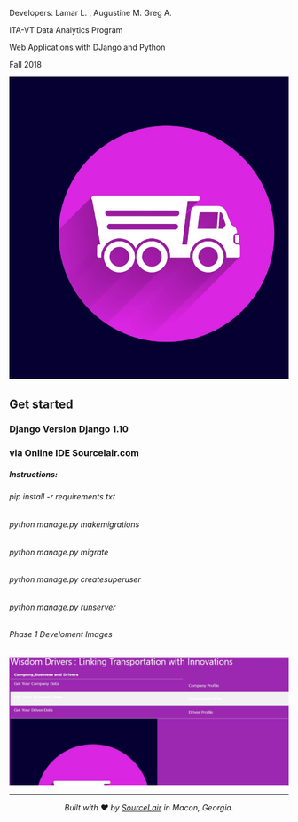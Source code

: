 <title>Wisdom Driven's: Web Based Delivery Optimization/Analytical system </title>
<p> Developers: Lamar L. , Augustine M. Greg A.</p>
<p>ITA-VT Data Analytics Program</p> 
<p> Web Applications with DJango and Python</p>
<p> Fall 2018 </p>




![Pic 1](https://github.com/Engineermar/WisdomDriven/blob/master/Production%20Images/wdfakelogo.jpg )
## Get started
### Django Version Django 1.10 
### via Online IDE Sourcelair.com
##### Instructions:
###### pip install -r requirements.txt
###### python manage.py makemigrations
###### python manage.py migrate
###### python manage.py createsuperuser
###### python manage.py runserver 





###### Phase 1 Develoment Images
![Pic 2](https://github.com/Engineermar/WisdomDriven/blob/master/Production%20Images/homepage.JPG
      )

---

<p align="center">
  <i>Built with ❤️ by <a href="https://www.sourcelair.com">SourceLair</a> in Macon, Georgia.</i>
</p>
